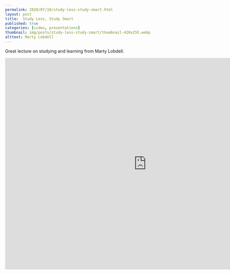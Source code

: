 ```yaml
---
permalink: 2020/07/18/study-less-study-smart.html
layout: post
title:  Study Less, Study Smart
published: true
categories: [video, presentations]
thumbnail: img/posts/study-less-study-smart/thumbnail-420x255.webp
alttext: Marty Lobdell
--- 
```


Great lecture on studying and learning from Marty Lobdell.

<iframe width="917" height="688" src="https://www.youtube.com/embed/IlU-zDU6aQ0" frameborder="0" allow="accelerometer; autoplay; encrypted-media; gyroscope; picture-in-picture" allowfullscreen></iframe>

